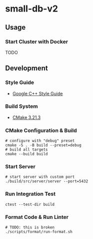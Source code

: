 # small-db-v2

## Usage

### Start Cluster with Docker

TODO

## Development

### Style Guide

- [Google C++ Style Guide](https://google.github.io/styleguide/cppguide.html)

### Build System

- [CMake 3.21.3](https://cmake.org/)

### CMake Configuration & Build

```shell
# configure with "debug" preset
cmake -S . -B build --preset=debug
# build all targets
cmake --build build
```

### Start Server

```shell
# start server with custom port
./build/src/server/server --port=5432
```

### Run Integration Test

```shell
ctest --test-dir build
```

### Format Code & Run Linter

```shell
# TODO: this is broken
./scripts/format/run-format.sh
```
